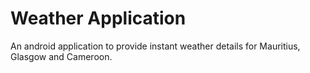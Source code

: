 # Weather Application
An android application to provide instant weather details for Mauritius, Glasgow and Cameroon.
